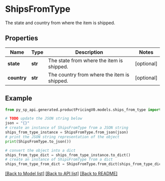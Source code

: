 # ShipsFromType

The state and country from where the item is shipped.

## Properties

Name | Type | Description | Notes
------------ | ------------- | ------------- | -------------
**state** | **str** | The state from where the item is shipped. | [optional] 
**country** | **str** | The country from where the item is shipped. | [optional] 

## Example

```python
from py_sp_api.generated.productPricingV0.models.ships_from_type import ShipsFromType

# TODO update the JSON string below
json = "{}"
# create an instance of ShipsFromType from a JSON string
ships_from_type_instance = ShipsFromType.from_json(json)
# print the JSON string representation of the object
print(ShipsFromType.to_json())

# convert the object into a dict
ships_from_type_dict = ships_from_type_instance.to_dict()
# create an instance of ShipsFromType from a dict
ships_from_type_from_dict = ShipsFromType.from_dict(ships_from_type_dict)
```
[[Back to Model list]](../README.md#documentation-for-models) [[Back to API list]](../README.md#documentation-for-api-endpoints) [[Back to README]](../README.md)



